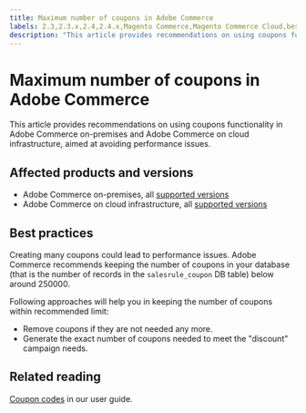 ```yaml
---
title: Maximum number of coupons in Adobe Commerce
labels: 2.3,2.3.x,2.4,2.4.x,Magento Commerce,Magento Commerce Cloud,best practices,coupon,database,performance,Adobe Commerce,on-premises,cloud infrastructure
description: "This article provides recommendations on using coupons functionality in Adobe Commerce on-premises and Adobe Commerce on cloud infrastructure, aimed at avoiding performance issues."
---
```


# Maximum number of coupons in Adobe Commerce

This article provides recommendations on using coupons functionality in Adobe Commerce on-premises and Adobe Commerce on cloud infrastructure, aimed at avoiding performance issues.

## Affected products and versions

* Adobe Commerce on-premises, all [supported versions](https://magento.com/sites/default/files/magento-software-lifecycle-policy.pdf)
* Adobe Commerce on cloud infrastructure, all [supported versions](https://magento.com/sites/default/files/magento-software-lifecycle-policy.pdf)

## Best practices

Creating many coupons could lead to performance issues. Adobe Commerce recommends keeping the number of coupons in your database (that is the number of records in the `salesrule_coupon` DB table) below around 250000.

Following approaches will help you in keeping the number of coupons within recommended limit:

* Remove coupons if they are not needed any more.
* Generate the exact number of coupons needed to meet the "discount" campaign needs.

## Related reading

[Coupon codes](https://docs.magento.com/user-guide/v2.3/marketing/price-rules-cart-coupon.html?itm_source=merchdocs-23&itm_medium=search_page&itm_campaign=federated_search&itm_term=coupon%20code) in our user guide. 

